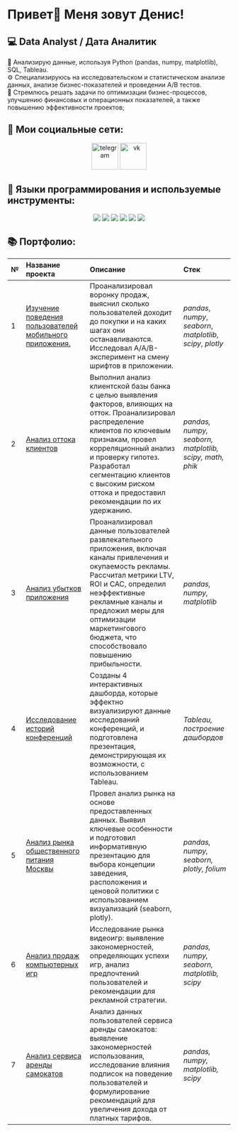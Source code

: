 # Привет👋  Меня зовут Денис!

## 💻 Data Analyst / Дата Аналитик 
📝 Анализирую данные, используя Python (pandas, numpy, matplotlib), SQL, Tableau.  
⚙️ Специализируюсь на исследовательском и статистическом анализе данных, анализе бизнес-показателей и проведении A/B тестов.  
📌 Стремлюсь решать задачи по оптимизации бизнес-процессов, улучшению финансовых и операционных показателей, а также повышению эффективности проектов;  

 ## 📩 Мои социальные сети: 
<div align="center">  
 
[<img src='https://github.com/user-attachments/assets/9841404e-443b-493e-8c54-d541b5a4900a' alt='telegram' width="60" />](https://t.me/denzo174) [<img src='https://github.com/user-attachments/assets/4ab91553-be4f-4e5e-a28f-a0ddb9e337c2' alt='vk' width="60" />](https://vk.com/den4uk1992)
</div>

## 🔧 Языки программирования и используемые инструменты:  
<div align="center">  
 
<img src='https://github.com/user-attachments/assets/a8ea4cb8-30c8-4822-bd1d-95e8bfa59355' />
<img src='https://github.com/user-attachments/assets/af3c562c-df14-45ad-950a-7d290c5855fa' />
<img src='https://github.com/user-attachments/assets/7e49a7fa-8291-4e38-a52f-86d3772dbcaa' />
<img src='https://github.com/user-attachments/assets/07c0c73f-ad93-4800-b08f-9233264db35c' />
<img src='https://github.com/user-attachments/assets/1482adf7-01dd-4952-890f-8d8510f43825' />
<img src='https://github.com/user-attachments/assets/13724af0-6578-4e0d-8d82-9e69e051c64c' />

</div>

## 📚 Портфолио:   
| № | Название проекта | Описание | Стек | 
| - | :---------------------- | :---------------------- | :---------------------- |
| 1 | [Изучение поведения пользователей мобильного приложения.](https://github.com/DenZo-web/My_projects/tree/main/Assembly%20project) | Проанализировал воронку продаж, выяснил сколько пользователей доходит до покупки и на каких шагах они останавливаются. Исследовал A/A/B-эксперимент на смену шрифтов в приложении. | *pandas*, *numpy*, *seaborn*, *matplotlib*, *scipy*, *plotly* |
| 2 |[Анализ оттока клиентов](https://github.com/DenZo-web/My_projects/tree/main/Last_project) | Выполнил анализ клиентской базы банка с целью выявления факторов, влияющих на отток. Проанализировал распределение клиентов по ключевым признакам, провел корреляционный анализ и проверку гипотез. Разработал сегментацию клиентов с высоким риском оттока и предоставил рекомендации по их удержанию. |  *pandas, numpy, seaborn, matplotlib, scipy, math, phik*|
| 3 |[Анализ убытков приложения](https://github.com/DenZo-web/My_projects/tree/main/Business%20analysis) | Проанализировал данные пользователей развлекательного приложения, включая каналы привлечения и окупаемость рекламы. Рассчитал метрики LTV, ROI и CAC, определил неэффективные рекламные каналы и предложил меры для оптимизации маркетингового бюджета, что способствовало повышению прибыльности. | *pandas, numpy, matplotlib* |
| 4 |[Исследование историй конференций](https://github.com/DenZo-web/My_projects/tree/main/Project_tableau)| Созданы 4 интерактивных дашборда, которые эффектно визуализируют данные исследований конференций, и подготовлена презентация, демонстрирующая их возможности, с использованием Tableau. | *Tableau, построение дашбордов* |
| 5 |[Анализ рынка общественного питания Москвы](https://github.com/DenZo-web/My_projects/blob/main/Market%20research%20of%20public%20catering%20establishments%20in%20Moscow/README.md) | Провел анализ рынка на основе предоставленных данных. Выявил ключевые особенности и подготовил информативную презентацию для выбора концепции заведения, расположения и ценовой политики с использованием визуализаций (seaborn, plotly). | *pandas, numpy, seaborn, plotly, folium* |
| 6 | [Анализ продаж компьютерных игр](https://github.com/DenZo-web/My_projects/blob/main/Project%20computer%20games/README.md) | Исследование рынка видеоигр: выявление закономерностей, определяющих успехи игр, анализ предпочтений пользователей и рекомендации для рекламной стратегии. | *pandas, numpy, seaborn, matplotlib, scipy* |
| 7 | [Анализ сервиса аренды самокатов](https://github.com/DenZo-web/My_projects/blob/main/Project%20Analysis%20of%20scooter%20rental%20service/README.md) | Анализ данных пользователей сервиса аренды самокатов: выявление закономерностей использования, исследование влияния подписок на поведение пользователей и формулирование рекомендаций для увеличения дохода от платных тарифов. | *pandas, numpy, matplotlib, scipy* |
